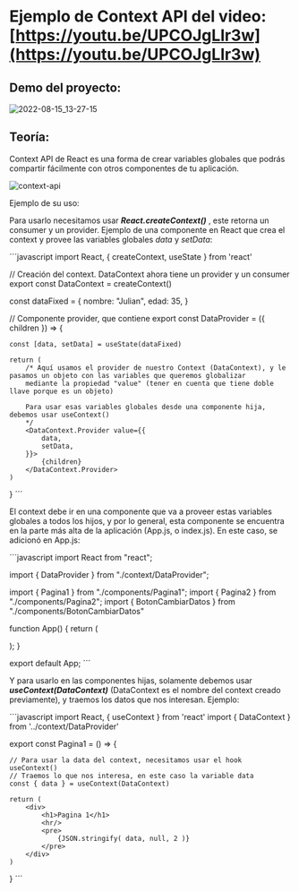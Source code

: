 # Ejemplo de Context API del video: [https://youtu.be/UPCOJgLlr3w](https://youtu.be/UPCOJgLlr3w)

## Demo del proyecto:
![2022-08-15_13-27-15](https://user-images.githubusercontent.com/60657504/184694842-df9dd2e2-06f6-4024-93bf-754ad8bdc6f2.gif)

## Teoría:

Context API de React es una forma de crear variables globales que podrás compartir fácilmente con otros componentes de tu aplicación.

![context-api](https://user-images.githubusercontent.com/60657504/184695102-dee3a940-626f-4c83-bc58-101bf21f1eb6.png)

Ejemplo de su uso:

Para usarlo necesitamos usar ***React.createContext()*** , este retorna un consumer y un provider. Ejemplo de una componente en React que crea el context y provee las variables globales *data* y *setData*:

´´´javascript
import React, { createContext, useState } from 'react'

// Creación del context. DataContext ahora tiene un provider y un consumer
export const DataContext = createContext()

const dataFixed = {
    nombre: "Julian",
    edad: 35,
}

// Componente provider, que contiene 
export const DataProvider = ({ children }) => {

    const [data, setData] = useState(dataFixed)

    return (
        /* Aquí usamos el provider de nuestro Context (DataContext), y le pasamos un objeto con las variables que queremos globalizar 
        mediante la propiedad "value" (tener en cuenta que tiene doble llave porque es un objeto)
      
        Para usar esas variables globales desde una componente hija, debemos usar useContext() 
        */
        <DataContext.Provider value={{
            data,
            setData,
        }}>
            {children}
        </DataContext.Provider>
    )
}
´´´

El context debe ir en una componente que va a proveer estas variables globales a todos los hijos, y por lo general, esta componente se encuentra en la parte más alta de la aplicación (App.js, o index.js). En este caso, se adicionó en App.js:

´´´javascript
import React from "react";

import { DataProvider } from "./context/DataProvider";

import { Pagina1 } from "./components/Pagina1";
import { Pagina2 } from "./components/Pagina2";
import { BotonCambiarDatos } from "./components/BotonCambiarDatos"

function App() {
  return (
    <DataProvider>
      <div>
        <Pagina1/>
        <Pagina2/>
        <BotonCambiarDatos/> 
      </div>
    </DataProvider>
  );
}

export default App;
´´´

Y para usarlo en las componentes hijas, solamente debemos usar ***useContext(DataContext)*** (DataContext es el nombre del context creado previamente), y traemos los datos que nos interesan. Ejemplo:

´´´javascript
import React, { useContext } from 'react'
import { DataContext } from '../context/DataProvider'

export const Pagina1 = () => {
    
    // Para usar la data del context, necesitamos usar el hook useContext()
    // Traemos lo que nos interesa, en este caso la variable data
    const { data } = useContext(DataContext)

    return (
        <div>
            <h1>Pagina 1</h1>
            <hr/>
            <pre>
                {JSON.stringify( data, null, 2 )}
            </pre>
        </div>
    )
}
´´´
